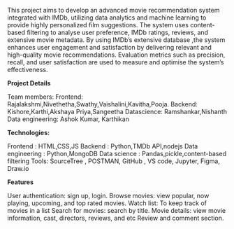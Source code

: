 This project aims to develop an advanced movie recommendation system integrated with IMDb, utilizing data analytics and machine learning to provide highly personalized film suggestions. The system uses content-based filtering to analyse user preference, IMDb ratings, reviews, and extensive movie metadata. By using IMDb’s extensive database ,the system enhances user engagement and satisfaction by delivering relevant and high-quality movie recommendations. Evaluation metrics such as precision, recall, and user satisfaction are used to measure and optimise the system’s effectiveness.

**Project Details**

Team members:
Frontend: Rajalakshmi,Nivethetha,Swathy,Vaishalini,Kavitha,Pooja. 
Backend: Kishore,Karthi,Akshaya Priya,Sangeetha
Datascience: Ramshankar,Nishanth
Data engineering: Ashok Kumar, Karthikan

**Technologies:**

Frontend : HTML,CSS,JS
Backend : Python,TMDb API,nodejs
Data engineering : Python,MongoDB
Data science : Pandas,pickle,content-based filtering
Tools: SourceTree , POSTMAN, GitHub , VS code, Jupyter, Figma, Draw.io

**Features**

User authentication: sign up, login. 
Browse movies: view popular, now playing, upcoming, and top rated movies. 
Watch list: To keep track of movies in a list
Search for movies: search by title. 
Movie details: view movie information, cast, directors, reviews, and etc
Review and comment section.
